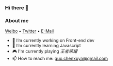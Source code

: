 ### Hi there 👋

### About me
[Weibo](http://weibo.com/igcx) • [Twitter](https://twitter.com/igcx712) • [E-Mail](mailto:guo.chenxuya@gmail.com) 
- 🔭 I’m currently working on Front-end dev
- 📖 I’m currently learning Javascript
- 🎮 I'm currently playing *王者荣耀*
- 📫 How to reach me: guo.chenxuya@gmail.com
<!--
**igcx/igcx** is a ✨ _special_ ✨ repository because its `README.md` (this file) appears on your GitHub profile.

Here are some ideas to get you started:

- 🔭 I’m currently working on ...
- 🌱 I’m currently learning ...
- 👯 I’m looking to collaborate on ...
- 🤔 I’m looking for help with ...
- 💬 Ask me about ...
- 📫 How to reach me: ...
- 😄 Pronouns: ...
- ⚡ Fun fact: ...
- - [发邮件](mailto:guo.chenxuya@gmail.com)
- • [Sponsor](https://wangchujiang.com/sponsor.html)

-->
